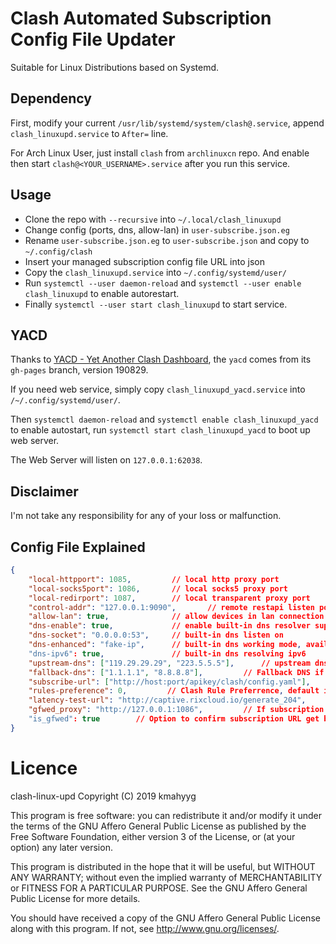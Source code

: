 # Clash Automated Subscription Config File Updater

Suitable for Linux Distributions based on Systemd.

## Dependency

First, modify your current `/usr/lib/systemd/system/clash@.service`, append ` clash_linuxupd.service` to `After=` line.

For Arch Linux User, just install `clash` from `archlinuxcn` repo. And enable then start `clash@<YOUR_USERNAME>.service` after you run this service.

## Usage

- Clone the repo with `--recursive` into `~/.local/clash_linuxupd`
- Change config (ports, dns, allow-lan) in `user-subscribe.json.eg`
- Rename `user-subscribe.json.eg` to `user-subscribe.json` and copy to `~/.config/clash`
- Insert your managed subscription config file URL into json
- Copy the `clash_linuxupd.service` into `~/.config/systemd/user/`
- Run `systemctl --user daemon-reload` and `systemctl --user enable clash_linuxupd` to enable autorestart.
- Finally `systemctl --user start clash_linuxupd` to start service.

## YACD

Thanks to [YACD - Yet Another Clash Dashboard](https://github.com/haishanh/yacd), the `yacd` comes from its `gh-pages` branch, version 190829.

If you need web service, simply copy `clash_linuxupd_yacd.service` into `/~/.config/systemd/user/`.

Then `systemctl daemon-reload` and `systemctl enable clash_linuxupd_yacd` to enable autostart, run `systemctl start clash_linuxupd_yacd` to boot up web server.

The Web Server will listen on `127.0.0.1:62038`.

## Disclaimer

I'm not take any responsibility for any of your loss or malfunction.

## Config File Explained

```json
{
    "local-httpport": 1085,         // local http proxy port
    "local-socks5port": 1086,       // local socks5 proxy port
    "local-redirport": 1087,        // local transparent proxy port
    "control-addr": "127.0.0.1:9090",       // remote restapi listen port
    "allow-lan": true,              // allow devices in lan connection
    "dns-enable": true,             // enable built-in dns resolver support
    "dns-socket": "0.0.0.0:53",     // built-in dns listen on
    "dns-enhanced": "fake-ip",      // built-in dns working mode, available: fake-ip / redir-host
    "dns-ipv6": true,               // built-in dns resolving ipv6
    "upstream-dns": ["119.29.29.29", "223.5.5.5"],      // upstream dns address, support protocol: pure ip (Traditional UDP) , tls:// (DoT), https:// (DoH EndPoint),  tcp:// (Fallback DNS, concurrent processing),
    "fallback-dns": ["1.1.1.1", "8.8.8.8"],         // Fallback DNS if GEOIP is not CN
    "subscribe-url": ["http://host:port/apikey/clash/config.yaml"],      // Your Subscription URL
    "rules-preference": 0,         // Clash Rule Preferrence, default is the rules comes with your first subscription URL, start from 0
    "latency-test-url": "http://captive.rixcloud.io/generate_204",     // Clash for Windows Specific Latency Test URL
    "gfwed_proxy": "http://127.0.0.1:1086",         // If subscription URL get banned, use this proxy first, support: (http/socks5)://user:pass@host:port
    "is_gfwed": true        // Option to confirm subscription URL get banned, manually set
}
```

# Licence

 clash-linux-upd
 Copyright (C) 2019  kmahyyg
 
 This program is free software: you can redistribute it and/or modify
 it under the terms of the GNU Affero General Public License as published by
 the Free Software Foundation, either version 3 of the License, or
 (at your option) any later version.
 
 This program is distributed in the hope that it will be useful,
 but WITHOUT ANY WARRANTY; without even the implied warranty of
 MERCHANTABILITY or FITNESS FOR A PARTICULAR PURPOSE.  See the
 GNU Affero General Public License for more details.
 
 You should have received a copy of the GNU Affero General Public License
 along with this program.  If not, see <http://www.gnu.org/licenses/>.

